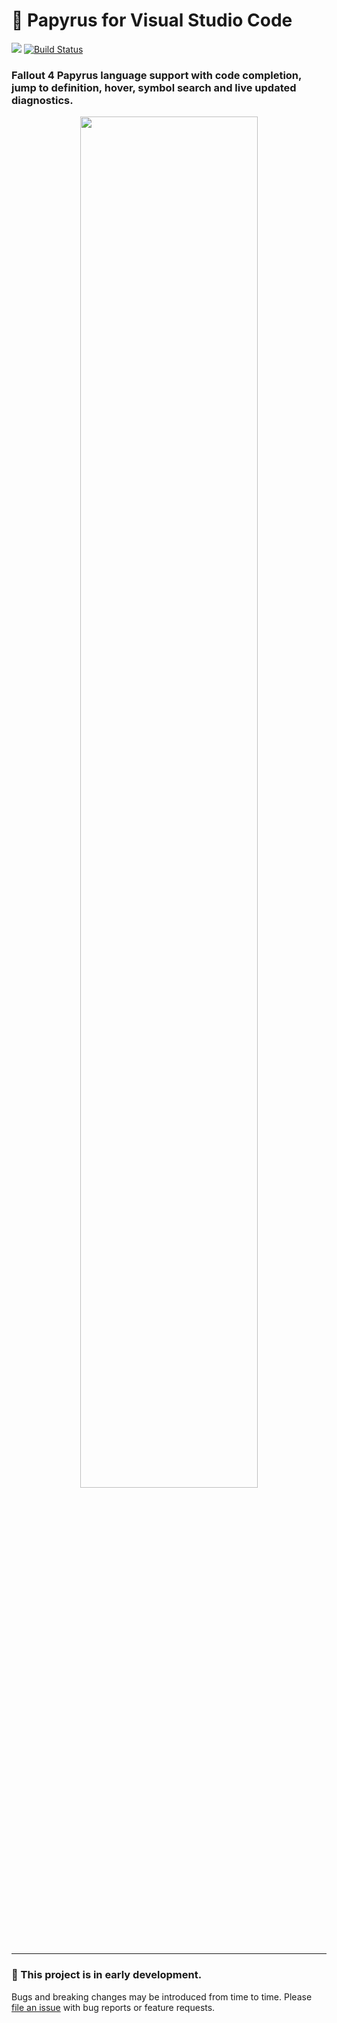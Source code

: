 # 📜 Papyrus for Visual Studio Code

[![](https://vsmarketplacebadge.apphb.com/version-short/joelday.papyrus-lang-vscode.svg)](https://marketplace.visualstudio.com/items?itemName=joelday.papyrus-lang-vscode)
[![Build Status](https://travis-ci.org/joelday/papyrus-lang.svg?branch=master)](https://travis-ci.org/joelday/papyrus-lang)

### Fallout 4 Papyrus language support with code completion, jump to definition, hover, symbol search and live updated diagnostics.

<p align="center">
    <img src="https://github.com/joelday/papyrus-lang/raw/master/packages/papyrus-lang-vscode/images/icon.png" width="75%" />
</p>

---

### 🚧 This project is in early development.
Bugs and breaking changes may be introduced from time to time. Please [file an issue](https://github.com/joelday/papyrus-lang/issues/new) with bug reports or feature requests.
